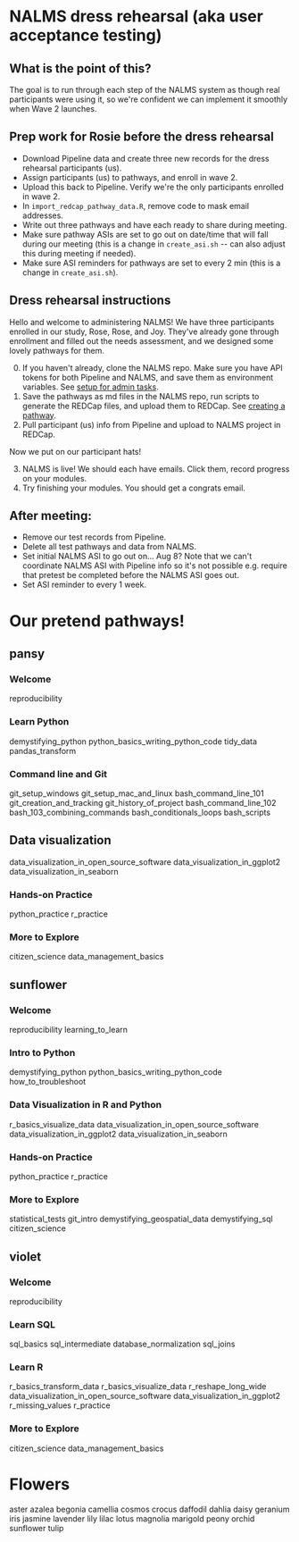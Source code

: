 # NALMS dress rehearsal (aka user acceptance testing)


## What is the point of this?

The goal is to run through each step of the NALMS system as though real participants were using it, so we're confident we can implement it smoothly when Wave 2 launches. 

## Prep work for Rosie before the dress rehearsal

- Download Pipeline data and create three new records for the dress rehearsal participants (us).
- Assign participants (us) to pathways, and enroll in wave 2. 
- Upload this back to Pipeline. Verify we're the only participants enrolled in wave 2.
- In `import_redcap_pathway_data.R`, remove code to mask email addresses. 
- Write out three pathways and have each ready to share during meeting. 
- Make sure pathway ASIs are set to go out on date/time that will fall during our meeting (this is a change in `create_asi.sh` -- can also adjust this during meeting if needed).
- Make sure ASI reminders for pathways are set to every 2 min (this is a change in `create_asi.sh`).

## Dress rehearsal instructions

Hello and welcome to administering NALMS! 
We have three participants enrolled in our study, Rose, Rose, and Joy. 
They've already gone through enrollment and filled out the needs assessment, and we designed some lovely pathways for them. 

0. If you haven't already, clone the NALMS repo. Make sure you have API tokens for both Pipeline and NALMS, and save them as environment variables. See [setup for admin tasks](https://github.com/arcus/NALMS_Not_Another_LMS/blob/main/README.md#setup-for-admin-tasks).
1. Save the pathways as md files in the NALMS repo, run scripts to generate the REDCap files, and upload them to REDCap. See [creating a pathway](https://github.com/arcus/NALMS_Not_Another_LMS/blob/main/README.md#creating-a-pathway). 
2. Pull participant (us) info from Pipeline and upload to NALMS project in REDCap. 

Now we put on our participant hats! 

3. NALMS is live! We should each have emails. Click them, record progress on your modules. 
4. Try finishing your modules. You should get a congrats email. 


## After meeting:

- Remove our test records from Pipeline. 
- Delete all test pathways and data from NALMS. 
- Set initial NALMS ASI to go out on... Aug 8? Note that we can't coordinate NALMS ASI with Pipeline info so it's not possible e.g. require that pretest be completed before the NALMS ASI goes out. 
- Set ASI reminder to every 1 week. 

# Our pretend pathways!

## pansy

### Welcome

reproducibility

### Learn Python

demystifying_python
python_basics_writing_python_code
tidy_data
pandas_transform

### Command line and Git

git_setup_windows
git_setup_mac_and_linux
bash_command_line_101
git_creation_and_tracking
git_history_of_project
bash_command_line_102
bash_103_combining_commands
bash_conditionals_loops
bash_scripts

## Data visualization

data_visualization_in_open_source_software
data_visualization_in_ggplot2
data_visualization_in_seaborn

### Hands-on Practice

python_practice
r_practice

### More to Explore

citizen_science
data_management_basics

## sunflower

### Welcome

reproducibility
learning_to_learn

### Intro to Python

demystifying_python
python_basics_writing_python_code
how_to_troubleshoot

### Data Visualization in R and Python

r_basics_visualize_data
data_visualization_in_open_source_software
data_visualization_in_ggplot2
data_visualization_in_seaborn

### Hands-on Practice

python_practice
r_practice

### More to Explore

statistical_tests
git_intro
demystifying_geospatial_data
demystifying_sql
citizen_science

## violet

### Welcome

reproducibility

### Learn SQL

sql_basics
sql_intermediate
database_normalization
sql_joins

### Learn R

r_basics_transform_data
r_basics_visualize_data
r_reshape_long_wide
data_visualization_in_open_source_software
data_visualization_in_ggplot2
r_missing_values
r_practice

### More to Explore

citizen_science
data_management_basics


# Flowers

aster
azalea
begonia
camellia
cosmos
crocus
daffodil
dahlia
daisy
geranium
iris
jasmine
lavender
lily
lilac
lotus
magnolia
marigold 
peony
orchid
sunflower 
tulip 
